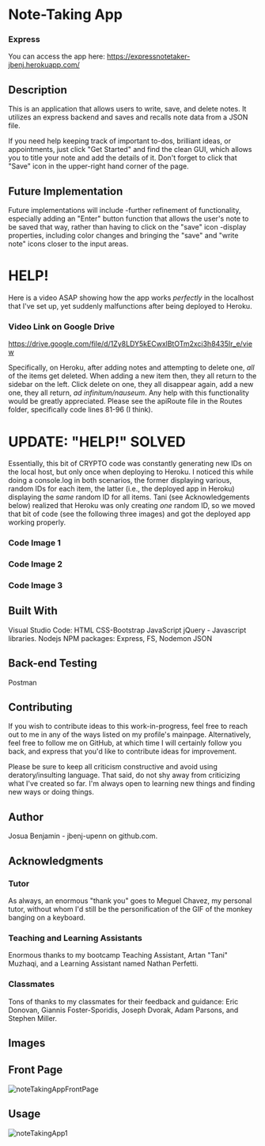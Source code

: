 # Note-Taking App
### Express

You can access the app here: https://expressnotetaker-jbenj.herokuapp.com/

## Description
This is an application that allows users to write, save, and delete notes. It utilizes an express backend and saves and recalls note data from a JSON file.

If you need help keeping track of important to-dos, brilliant ideas, or appointments, just click "Get Started" and find the clean GUI, which allows you to title your note and add the details of it. Don't forget to click that "Save" icon in the upper-right hand corner of the page. 

## Future Implementation
Future implementations will include 
-further refinement of functionality, especially adding an "Enter" button function that allows the user's note to be saved that way, rather than having to click on the "save" icon
-display properties, including color changes and bringing the "save" and "write note" icons closer to the input areas. 

# HELP!

Here is a video ASAP showing how the app works *perfectly* in the localhost that I've set up, yet suddenly malfunctions after being deployed to Heroku.

### Video Link on Google Drive

https://drive.google.com/file/d/1Zy8LDY5kECwxlBtOTm2xci3h8435Ir_e/view


Specifically, on Heroku, after adding notes and attempting to delete one, *all* of the items get deleted. When adding a new item then, they all return to the sidebar on the left. Click delete on one, they all disappear again, add a new one, they all return, *ad infinitum/nauseum*. Any help with this functionality would be greatly appreciated. Please see the apiRoute file in the Routes folder, specifically code lines 81-96 (I think).

# UPDATE: "HELP!" SOLVED

Essentially, this bit of CRYPTO code was constantly generating new IDs on the local host, but only once when deploying to Heroku. I noticed this while doing a console.log in both scenarios, the former displaying various, random IDs for each item, the latter (i.e., the deployed app in Heroku) displaying the *same* random ID for all items. Tani (see Acknowledgements below) realized that Heroku was only creating *one* random ID, so we moved that bit of code (see the following three images) and got the deployed app working properly. 
 
### Code Image 1


### Code Image 2


### Code Image 3


## Built With
Visual Studio Code:
HTML
CSS-Bootstrap
JavaScript
jQuery - Javascript libraries.
Nodejs NPM packages: Express, FS, Nodemon
JSON

## Back-end Testing
Postman

## Contributing
If you wish to contribute ideas to this work-in-progress, feel free to reach out to me in any of the ways listed on my profile's mainpage. Alternatively, feel free to follow me on GitHub, at which time I will certainly follow you back, and express that you'd like to contribute ideas for improvement. 

Please be sure to keep all criticism constructive and avoid using deratory/insulting language. That said, do not shy away from criticizing what I've created so far. I'm always open to learning new things and finding new ways or doing things. 

## Author
Josua Benjamin - jbenj-upenn on github.com.

## Acknowledgments
### Tutor
As always, an enormous "thank you" goes to Meguel Chavez, my personal tutor, without whom I'd still be the personification of the GIF of the monkey banging on a keyboard.

### Teaching and Learning Assistants
Enormous thanks to my bootcamp Teaching Assistant, Artan "Tani" Muzhaqi, and a Learning Assistant named Nathan Perfetti.

### Classmates
Tons of thanks to my classmates for their feedback and guidance: Eric Donovan, Giannis Foster-Sporidis, Joseph Dvorak, Adam Parsons, and Stephen Miller.

## Images

## Front Page
![noteTakingAppFrontPage](https://user-images.githubusercontent.com/59940368/81519355-f8ba3700-930e-11ea-99db-1ae5e7427a90.png)

## Usage
![noteTakingApp1](https://user-images.githubusercontent.com/59940368/81519350-f48e1980-930e-11ea-9890-5b74f06dbbd1.png)

